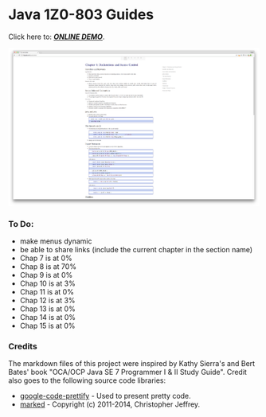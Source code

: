 # Java 1Z0-803 Guides

Click here to: ***[ONLINE DEMO](http://miguelp.com/javaGuides)***.

![alt tag](screenshot.png)

### To Do:
- make menus dynamic
- be able to share links (include the current chapter in the section name)
- Chap 7 is at 0%
- Chap 8 is at 70%
- Chap 9 is at 0%
- Chap 10 is at 3%
- Chap 11 is at 0%
- Chap 12 is at 3%
- Chap 13 is at 0%
- Chap 14 is at 0%
- Chap 15 is at 0%

### Credits

The markdown files of this project were inspired by Kathy Sierra's and Bert Bates' book "OCA/OCP Java SE 7 Programmer I & II Study Guide".
Credit also goes to the following source code libraries:

- [google-code-prettify](https://github.com/google/code-prettify) - Used to present pretty code.
- [marked](https://github.com/chjj/) - Copyright (c) 2011-2014, Christopher Jeffrey.